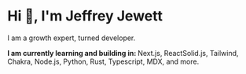 <h1>Hi 👋, I'm Jeffrey Jewett</h1>
<p>I am a growth expert, turned developer.</p>

<strong>I am currently learning and building in: </strong>
Next.js, ReactSolid.js, Tailwind, Chakra, Node.js, Python, Rust, Typescript, MDX, and more.
